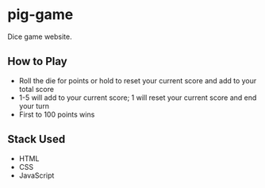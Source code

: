 # pig-game
Dice game website.

## How to Play
* Roll the die for points or hold to reset your current score and add to your total score
* 1-5 will add to your current score; 1 will reset your current score and end your turn
* First to 100 points wins

## Stack Used
* HTML
* CSS
* JavaScript
